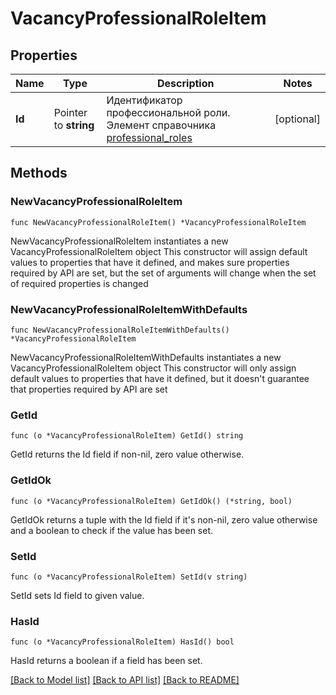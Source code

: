 # VacancyProfessionalRoleItem

## Properties

Name | Type | Description | Notes
------------ | ------------- | ------------- | -------------
**Id** | Pointer to **string** | Идентификатор профессиональной роли. Элемент справочника [professional_roles](#tag/Obshie-spravochniki/operation/get-professional-roles-dictionary) | [optional] 

## Methods

### NewVacancyProfessionalRoleItem

`func NewVacancyProfessionalRoleItem() *VacancyProfessionalRoleItem`

NewVacancyProfessionalRoleItem instantiates a new VacancyProfessionalRoleItem object
This constructor will assign default values to properties that have it defined,
and makes sure properties required by API are set, but the set of arguments
will change when the set of required properties is changed

### NewVacancyProfessionalRoleItemWithDefaults

`func NewVacancyProfessionalRoleItemWithDefaults() *VacancyProfessionalRoleItem`

NewVacancyProfessionalRoleItemWithDefaults instantiates a new VacancyProfessionalRoleItem object
This constructor will only assign default values to properties that have it defined,
but it doesn't guarantee that properties required by API are set

### GetId

`func (o *VacancyProfessionalRoleItem) GetId() string`

GetId returns the Id field if non-nil, zero value otherwise.

### GetIdOk

`func (o *VacancyProfessionalRoleItem) GetIdOk() (*string, bool)`

GetIdOk returns a tuple with the Id field if it's non-nil, zero value otherwise
and a boolean to check if the value has been set.

### SetId

`func (o *VacancyProfessionalRoleItem) SetId(v string)`

SetId sets Id field to given value.

### HasId

`func (o *VacancyProfessionalRoleItem) HasId() bool`

HasId returns a boolean if a field has been set.


[[Back to Model list]](../README.md#documentation-for-models) [[Back to API list]](../README.md#documentation-for-api-endpoints) [[Back to README]](../README.md)


